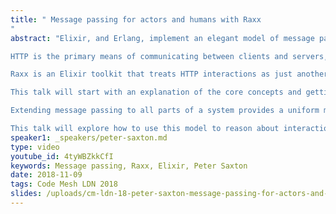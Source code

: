 ```yaml
---
title: " Message passing for actors and humans with Raxx
"
abstract: "Elixir, and Erlang, implement an elegant model of message passing. This is their secret sauce for managing concurrency.

HTTP is the primary means of communicating between clients and servers, and often between servers and other servers, it is a protocol for message passing.

Raxx is an Elixir toolkit that treats HTTP interactions as just another kind of message. These external messages are handled in a way completely analagous to internal messages between processes.

This talk will start with an explanation of the core concepts and getting started with Raxx.

Extending message passing to all parts of a system provides a uniform model to describe it.

This talk will explore how to use this model to reason about interactions in an extended web application, from server to browser to human."
speaker1: _speakers/peter-saxton.md
type: video
youtube_id: 4tyWBZkkCfI
keywords: Message passing, Raxx, Elixir, Peter Saxton
date: 2018-11-09
tags: Code Mesh LDN 2018
slides: /uploads/cm-ldn-18-peter-saxton-message-passing-for-actors-and-humans-compressed.pdf
---
```



